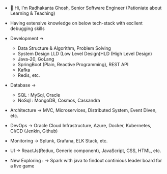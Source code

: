 - 👋 Hi, I’m Radhakanta Ghosh, Senior Software Engineer (Pationiate about Learning & Teaching)

- Having extensive knowledge on below tech-stack with excllent debugging skills
- Development ->
  - Data Structure & Algorithm, Problem Solving
  - System Design LLD (Low Level Design)HLD (High Level Design)
  - Java-20, GoLang
  - SpringBoot (Plain, Reactive Programming), REST API
  - Kafka
  - Redis, etc.
- Database    ->
  - SQL : MySql, Oracle
  - NoSql : MongoDB, Cosmos, Cassandra
- Architecture ->  MVC, Microservices, Distributed System, Event Diven, etc.
- DevOps ->        Oracle Cloud Infrastructure, Azure, Docker, Kubernetes, CI/CD (Jenkin, Github)
- Monitoring ->    Splunk, Grafana, ELK Stack, etc.
- UI ->            ReactJs(Redux, Generic component), JavaScript, CSS, HTML, etc.



- New Exploring :   ->  Spark with java to findout continious leader board for a live game
